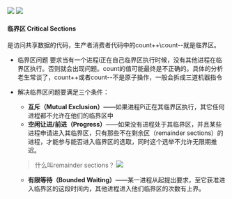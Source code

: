 ![](https://upload-images.jianshu.io/upload_images/13852523-02aef821eea4d167.png?imageMogr2/auto-orient/strip%7CimageView2/2/w/1240)
![](https://upload-images.jianshu.io/upload_images/13852523-fd7d866f97a01440.png?imageMogr2/auto-orient/strip%7CimageView2/2/w/1240)
#### 临界区 Critical Sections
是访问共享数据的代码，生产者消费者代码中的count++\count--就是临界区。

- 临界区问题
要求当有一个进程i正在自己临界区执行时候，没有其他进程在临界区执行。否则就会出现问题。count的值可能最终是不正确的。具体的分析老生常谈了，count++或者count--不是原子操作，一般会拆成三道机器指令

- 解决临界区问题要满足三个条件：
  - **互斥（Mutual Exclusion）**——如果进程Pi正在其临界区执行，其它任何进程都不允许在他们的临界区中
  - **空闲让进/前进（Progress）**——如果没有进程处于其临界区，并且某些进程申请进入其临界区，只有那些不在剩余区（remainder sections）的进程，才能参与能否进入临界区的选取，同时这个选举不允许无限期推迟。
  > 什么叫remainder sections？
![](https://upload-images.jianshu.io/upload_images/13852523-6e77320db20dda6e.png?imageMogr2/auto-orient/strip%7CimageView2/2/w/1240)

  - **有限等待（Bounded Waiting）**——某一进程从起提出要求，至它获准进入临界区的这段时间内，其他进程进入他们临界区的次数有上界。
